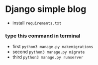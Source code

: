 # Django simple blog
- install `requirements.txt`
### type this command in terminal
- first `python3 manage.py makemigrations`
-  second `python3 manage.py migrate`
- third `python3 manage.py runserver`
